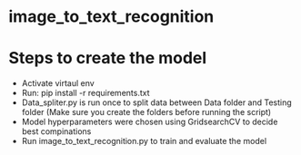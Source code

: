 # image_to_text_recognition
 
# Steps to create the model
- Activate virtaul env
- Run: pip install -r requirements.txt
- Data_spliter.py is run once to split data between Data folder and Testing folder (Make sure you create the folders before running the script)
- Model hyperparameters were chosen using GridsearchCV to decide best compinations 
- Run image_to_text_recognition.py to train and evaluate the model
